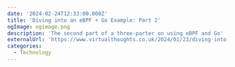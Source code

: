 ```yaml
---
date: '2024-02-24T12:33:00.000Z'
title: 'Diving into an eBPF + Go Example: Part 2'
ogImage: ogimage.png
description: 'The second part of a three-parter on using eBPF and Go'
externalUrl: 'https://www.virtualthoughts.co.uk/2024/01/23/diving-into-an-ebpf-go-example-part-2/'
categories:
  - Technology
---
```

